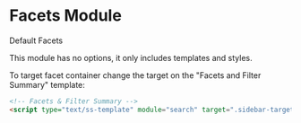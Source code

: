 # Facets Module

Default Facets

This module has no options, it only includes templates and styles.

To target facet container change the target on the "Facets and Filter Summary" template:

```html
<!-- Facets & Filter Summary -->
<script type="text/ss-template" module="search" target=".sidebar-target-selector">
```
